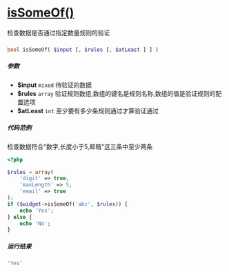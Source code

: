 [isSomeOf()](http://twinh.github.com/widget/api/isSomeOf)
=========================================================

检查数据是否通过指定数量规则的验证

### 
```php
bool isSomeOf( $input [, $rules [, $atLeast ] ] )
```

##### 参数
* **$input** `mixed` 待验证的数据
* **$rules** `array` 验证规则数组,数组的键名是规则名称,数组的值是验证规则的配置选项
* **$atLeast** `int` 至少要有多少条规则通过才算验证通过

##### 代码范例
检查数据符合"数字,长度小于5,邮箱"这三条中至少两条
```php
<?php

$rules = array(
    'digit' => true,
    'maxLength' => 5,
    'email' => true
);
if ($widget->isSomeOf('abc', $rules)) {
    echo 'Yes';
} else {
    echo 'No';
}
```
##### 运行结果
```php
'Yes'
```
